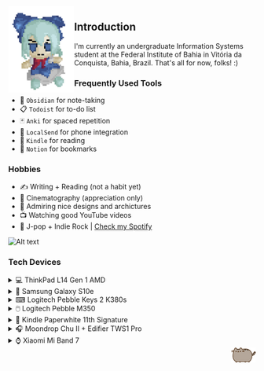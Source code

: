   <img align="left" height="175px" src="https://github.com/felipe-juan/felipe-juan/blob/main/assets/fumo%20pixels.gif">

  <h2>Introduction</h2>
I'm currently an undergraduate Information Systems student at the Federal Institute of Bahia in Vitória da Conquista, Bahia, Brazil. That's all for now, folks! :)


<div>
</div>

### Frequently Used Tools
* 📝 `Obsidian` for note-taking
* 📋 `Todoist` for to-do list
* 🃏 `Anki` for spaced repetition
* 📲 `LocalSend` for phone integration
* 📖 `Kindle` for reading
* 🔖 `Notion` for bookmarks


### Hobbies
* ✍ Writing + Reading (not a habit yet)
* 🎥 Cinematography (appreciation only) 
* 🎨 Admiring nice designs and archictures
* 📺 Watching good YouTube videos 
* 🎵 J-pop + Indie Rock | [Check my Spotify](https://open.spotify.com/user/jawj49qinebgdkt15jgo6lz6c)

![Alt text](https://spotify-recently-played-readme.vercel.app/api?user=jawj49qinebgdkt15jgo6lz6c&count=1&width=330)

### Tech Devices
<details>
ㅤ<summary>💻 ThinkPad L14 Gen 1 AMD</summary>
 <img width="400" src="https://github.com/felipe-juan/felipe-juan/blob/main/assets/thinkpad.png">
 
 * **CPU:** AMD Ryzen 5 PRO 4650U
 * **GPU:** Radeon Graphics 2GB
 * **RAM:** 16GB DDR4 (2x 8GB 3200MHz)
 * **Display:** 14.0" / 1080p / IPS

</details>

<details>
ㅤ<summary>📱 Samsung Galaxy S10e</summary>
 
 <img width="250" src="https://github.com/felipe-juan/felipe-juan/blob/main/assets/galaxy%20s10e.png">
</details>

<details>
ㅤ<summary>⌨ Logitech Pebble Keys 2 K380s</summary>

   <img width="350" src="https://github.com/felipe-juan/felipe-juan/blob/main/assets/logitech_k380s.png">
 </details>

<details>
ㅤ<summary>🖱️ Logitech Pebble M350</summary>

   <img width="250" src="https://github.com/felipe-juan/felipe-juan/blob/main/assets/logitech%20pebble.png">
 </details>

<details><summary>📕 Kindle Paperwhite 11th Signature</summary>

|   <img height="350" src="https://github.com/felipe-juan/felipe-juan/blob/main/assets/kindle%202.png"> | <img height="350" src="https://github.com/felipe-juan/felipe-juan/blob/main/assets/kindle%201.png"> |
| ------------- | ------------- |
  
</details>

<details>
ㅤ<summary>🎧 Moondrop Chu II + Edifier TWS1 Pro</summary></summary>
 
|   <img width="250" src="https://github.com/felipe-juan/felipe-juan/blob/main/assets/moondrop%20chu%20rounded.png"> | <img width="250"  src="https://github.com/felipe-juan/felipe-juan/blob/main/assets/edifier%20tws1%20pro.png"> |
| ------------- | ------------- |
</details>


<details>
ㅤ<summary>⌚ Xiaomi Mi Band 7</summary>

 <img width="275" src="https://github.com/felipe-juan/felipe-juan/blob/main/assets/mi%20band%207.png"> 
</details>

<img align="right" width="50" src="https://github.com/felipe-juan/felipe-juan/blob/main/assets/pusheen.png">

